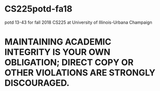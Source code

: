 # CS225potd-fa18
potd 13-43 for fall 2018 CS225 at University of Illinois-Urbana Champaign

# MAINTAINING ACADEMIC INTEGRITY IS YOUR OWN OBLIGATION; DIRECT COPY OR OTHER VIOLATIONS ARE STRONGLY DISCOURAGED.
